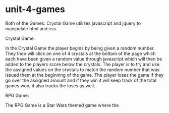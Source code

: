 # unit-4-games

Both of the Games: Crystal Game utilizes javascript and jquery to manipulate html and css.

Crystal Game:

In the Crystal Game the player begins by being given a random number. They then will click on one of 4 crystals at the bottom of the page which each have been given a random value through javascript which will then be added to the players score below the crystals. The player is to try and use the assigned values on the crystals to match the random number that was issued them at the beginning of the game. The player loses the game if they go over the assigned amount and if they win it will keep track of the total games won, it also tracks the loses as well.

RPG Game:

The RPG Game is a Star Wars themed game where the 
